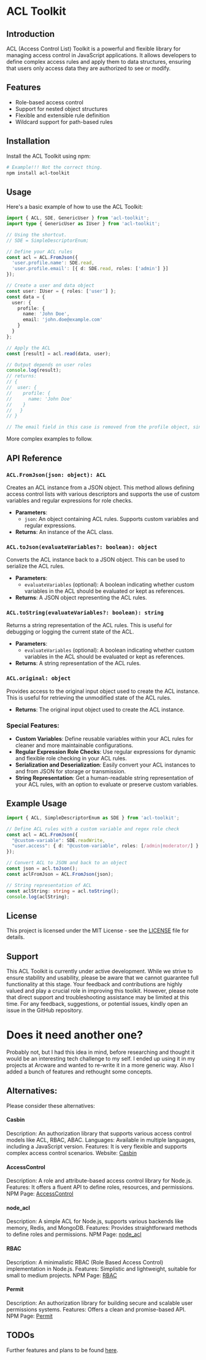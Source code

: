 # ACL Toolkit

## Introduction
ACL (Access Control List) Toolkit is a powerful and flexible library for managing access control in JavaScript applications. It allows developers to define complex access rules and apply them to data structures, ensuring that users only access data they are authorized to see or modify.

## Features
- Role-based access control
- Support for nested object structures
- Flexible and extensible rule definition
- Wildcard support for path-based rules

## Installation
Install the ACL Toolkit using npm:

```bash
# Example!!! Not the correct thing.
npm install acl-toolkit
```
## Usage
Here's a basic example of how to use the ACL Toolkit:

```ts
import { ACL, SDE, GenericUser } from 'acl-toolkit';
import type { GenericUser as IUser } from 'acl-toolkit';

// Using the shortcut.
// SDE = SimpleDescriptorEnum;

// Define your ACL rules
const acl = ACL.FromJson({
  'user.profile.name': SDE.read,
  'user.profile.email': [{ d: SDE.read, roles: ['admin'] }]
});

// Create a user and data object
const user: IUser = { roles: ['user'] };
const data = {
  user: {
    profile: {
      name: 'John Doe',
      email: 'john.doe@example.com'
    }
  }
};

// Apply the ACL
const [result] = acl.read(data, user);

// Output depends on user roles
console.log(result);
// returns:
// {
//  user: {
//    profile: {
//      name: 'John Doe'
//    }
//   }
// }

// The email field in this case is removed from the profile object, since the user has no admin role.
```

More complex examples to follow.

## API Reference

### `ACL.FromJson(json: object): ACL`
Creates an ACL instance from a JSON object. This method allows defining access control lists with various descriptors and supports the use of custom variables and regular expressions for role checks.

- **Parameters**:
  - `json`: An object containing ACL rules. Supports custom variables and regular expressions.
- **Returns**: An instance of the ACL class.

### `ACL.toJson(evaluateVariables?: boolean): object`
Converts the ACL instance back to a JSON object. This can be used to serialize the ACL rules.

- **Parameters**:
  - `evaluateVariables` (optional): A boolean indicating whether custom variables in the ACL should be evaluated or kept as references.
- **Returns**: A JSON object representing the ACL rules.

### `ACL.toString(evaluateVariables?: boolean): string`
Returns a string representation of the ACL rules. This is useful for debugging or logging the current state of the ACL.

- **Parameters**:
  - `evaluateVariables` (optional): A boolean indicating whether custom variables in the ACL should be evaluated or kept as references.
- **Returns**: A string representation of the ACL rules.

### `ACL.original: object`
Provides access to the original input object used to create the ACL instance. This is useful for retrieving the unmodified state of the ACL rules.

- **Returns**: The original input object used to create the ACL instance.

### Special Features:
- **Custom Variables**: Define reusable variables within your ACL rules for cleaner and more maintainable configurations.
- **Regular Expression Role Checks**: Use regular expressions for dynamic and flexible role checking in your ACL rules.
- **Serialization and Deserialization**: Easily convert your ACL instances to and from JSON for storage or transmission.
- **String Representation**: Get a human-readable string representation of your ACL rules, with an option to evaluate or preserve custom variables.

## Example Usage
```ts
import { ACL, SimpleDescriptorEnum as SDE } from 'acl-toolkit';

// Define ACL rules with a custom variable and regex role check
const acl = ACL.FromJson({
  "@custom-variable": SDE.readWrite,
  "user.access": { d: "@custom-variable", roles: [/admin|moderator/] }
});

// Convert ACL to JSON and back to an object
const json = acl.toJson();
const aclFromJson = ACL.FromJson(json);

// String representation of ACL
const aclString: string = acl.toString();
console.log(aclString);

``` 


<!-- ## Contributing
Contributions to the ACL Toolkit are welcome. Please follow the standard procedure for contributing to open source projects:

1. Fork the repository
2. Create a new branch for your feature or fix
3. Submit a pull request with a detailed description of your changes -->

## License
This project is licensed under the MIT License - see the [LICENSE](LICENSE.txt) file for details.

## Support
This ACL Toolkit is currently under active development. While we strive to ensure stability and usability, please be aware that we cannot guarantee full functionality at this stage. Your feedback and contributions are highly valued and play a crucial role in improving this toolkit. However, please note that direct support and troubleshooting assistance may be limited at this time. For any feedback, suggestions, or potential issues, kindly open an issue in the GitHub repository.


# Does it need another one?
Probably not, but I had this idea in mind, before researching and thought it would be an interesting tech challenge to my self.
I ended up using it in my projects at Arcware and wanted to re-write it in a more generic way.
Also I added a bunch of features and rethought some concepts.

## Alternatives:
Please consider these alternatives:

#### Casbin
Description: An authorization library that supports various access control models like ACL, RBAC, ABAC.
Languages: Available in multiple languages, including a JavaScript version.
Features: It is very flexible and supports complex access control scenarios.
Website: [Casbin](https://casbin.org/)

#### AccessControl
Description: A role and attribute-based access control library for Node.js.
Features: It offers a fluent API to define roles, resources, and permissions.
NPM Page: [AccessControl](https://www.npmjs.com/package/accesscontrol)

#### node_acl
Description: A simple ACL for Node.js, supports various backends like memory, Redis, and MongoDB.
Features: Provides straightforward methods to define roles and permissions.
NPM Page: [node_acl](https://www.npmjs.com/package/acl)

#### RBAC
Description: A minimalistic RBAC (Role Based Access Control) implementation in Node.js.
Features: Simplistic and lightweight, suitable for small to medium projects.
NPM Page: [RBAC](https://www.npmjs.com/package/rbac)

#### Permit
Description: An authorization library for building secure and scalable user permissions systems.
Features: Offers a clean and promise-based API.
NPM Page: [Permit](https://www.npmjs.com/package/permit)

## TODOs
Further features and plans to be found [here](TODO.md).